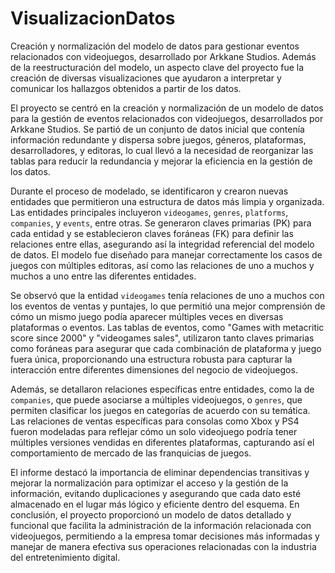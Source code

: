 # VisualizacionDatos
Creación y normalización del modelo de datos para gestionar eventos relacionados con videojuegos, desarrollado por Arkkane Studios. Además de la reestructuración del modelo, un aspecto clave del proyecto fue la creación de diversas visualizaciones que ayudaron a interpretar y comunicar los hallazgos obtenidos a partir de los datos.

El proyecto se centró en la creación y normalización de un modelo de datos para la gestión de eventos relacionados con videojuegos, desarrollados por Arkkane Studios. Se partió de un conjunto de datos inicial que contenía información redundante y dispersa sobre juegos, géneros, plataformas, desarrolladores, y editoras, lo cual llevó a la necesidad de reorganizar las tablas para reducir la redundancia y mejorar la eficiencia en la gestión de los datos.

Durante el proceso de modelado, se identificaron y crearon nuevas entidades que permitieron una estructura de datos más limpia y organizada. Las entidades principales incluyeron `videogames`, `genres`, `platforms`, `companies`, y `events`, entre otras. Se generaron claves primarias (PK) para cada entidad y se establecieron claves foráneas (FK) para definir las relaciones entre ellas, asegurando así la integridad referencial del modelo de datos. El modelo fue diseñado para manejar correctamente los casos de juegos con múltiples editoras, así como las relaciones de uno a muchos y muchos a uno entre las diferentes entidades.

Se observó que la entidad `videogames` tenía relaciones de uno a muchos con los eventos de ventas y puntajes, lo que permitió una mejor comprensión de cómo un mismo juego podía aparecer múltiples veces en diversas plataformas o eventos. Las tablas de eventos, como "Games with metacritic score since 2000" y "videogames sales", utilizaron tanto claves primarias como foráneas para asegurar que cada combinación de plataforma y juego fuera única, proporcionando una estructura robusta para capturar la interacción entre diferentes dimensiones del negocio de videojuegos.

Además, se detallaron relaciones específicas entre entidades, como la de `companies`, que puede asociarse a múltiples videojuegos, o `genres`, que permiten clasificar los juegos en categorías de acuerdo con su temática. Las relaciones de ventas específicas para consolas como Xbox y PS4 fueron modeladas para reflejar cómo un solo videojuego podría tener múltiples versiones vendidas en diferentes plataformas, capturando así el comportamiento de mercado de las franquicias de juegos.

El informe destacó la importancia de eliminar dependencias transitivas y mejorar la normalización para optimizar el acceso y la gestión de la información, evitando duplicaciones y asegurando que cada dato esté almacenado en el lugar más lógico y eficiente dentro del esquema. En conclusión, el proyecto proporcionó un modelo de datos detallado y funcional que facilita la administración de la información relacionada con videojuegos, permitiendo a la empresa tomar decisiones más informadas y manejar de manera efectiva sus operaciones relacionadas con la industria del entretenimiento digital.
